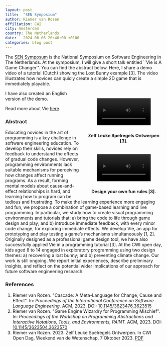 ```yaml
---
layout: post
title:  "SEN Symposium"
author: Riemer van Rozen
affiliation: CWI
city: Amsterdam
country: The Netherlands
date:   2024-06-06 20:40:00 +0100
categories: blog post
---
```

The [SEN Symposum](https://www.sen-symposium.nl) is the
National Symposium on Software Engineering in The Netherlands.
At the symposium, I will give a short talk entitled ``Vie is A Game Changer''.
You can find the abstract below.
Here, I share a demo video of a tutorial (Dutch) showing the Lost Bunny example [3].
The video illustrates how novices can quicly create a simple 2D game that is immediately playable.

<div style="padding-left: 10px; padding-bottom: 10px; padding-top: 10px; float: right; width: 50%; text-align: center; font-weight: bold;">
<figure class="video_container">
  <video controls="true" allowfullscreen="true" width="100%">
    <source src="/assets/Vie_demo_NL_subtitles.mp4">
  </video>
</figure>
<div style="padding-top: 10px">
  Zelf Leuke Spelregels Ontwerpen [3]. 
</div>
</div>

I have also created an English version of the demo.

<div style="padding-left: 10px; padding-bottom: 10px; padding-top: 10px; float: right; width: 50%; text-align: center; font-weight: bold;">
<figure class="video_container">
  <video controls="true" allowfullscreen="true" width="100%">
    <source src="/assets/Vie_demo_EN_subtitles.mp4">
  </video>
</figure>
<div style="padding-top: 10px">
  Design your own fun rules [3].
</div>
</div>

Read more about Vie [here](/Vie/).

### Abstract
Educating novices in the art of programming is a key challenge in software engineering education. To develop their skills, novices rely on feedback to understand the effects of gradual code changes. However, programming environments lack suitable mechanisms for perceiving how changes affect running programs. As a result, forming mental models about cause-and-effect relationships is hard, and learning how to program can be tedious and frustrating.
To make the learning experience more engaging and fun, we propose a combination of game-based learning and live programming. In particular, we study how to create visual programming environments and tutorials that: a) bring the code to life through game design and play; and b) introduce immediate feedback, with every minor code change, for exploring immediate effects.
We develop Vie, an app for prototyping and play testing a game’s mechanisms simultaneously [1, 2]. Originally designed as a professional game design tool, we have also successfully applied Vie in a programming tutorial [3]. At the CWI open day, kids aged 8 to 14 engaged in exploratory programming using two design themes: a) recovering a lost bunny; and b) preventing climate change.
Our work is still ongoing. We report initial experiences, describe preliminary insights, and reflect on the potential wider implications of our approach for future software engineering research.

### References
1. Riemer van Rozen. "Cascade: A Meta-Language for Change, Cause and Effect". In: *Proceedings of the International Conference on Software Language Engineering.* ACM, 2023. DOI: [10.1145/3623476.3623515](https://doi.org/10.1145/3623476.3623515)
2. Riemer van Rozen. "Game Engine Wizardry for Programming Mischief". In: *Proceedings of the Workshop on Programming Abstractions and Interactive Notations, Tools, and Environments, PAINT.* ACM, 2023. DOI: [10.1145/3623504.3623570](https://doi.org/10.1145/3623504.3623570)
3. Riemer van Rozen. 2023. Zelf Leuke Spelregels Ontwerpen. In CWI Open Dag,
Weekend van de Wetenschap, 7 Oktober 2023. [PDF](/assets/CWI_Open_Dag_2023_Opdrachten.pdf)
